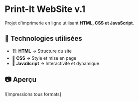 # Print-It WebSite v.1

Projet d'imprimerie en ligne utilisant **HTML, CSS et JavaScript**.

## 📌 Technologies utilisées
- 🏗️ **HTML** → Structure du site
- 🎨 **CSS** → Style et mise en page
- 🚀 **JavaScript** → Interactivité et dynamique

## 📷 Aperçu
![Impressions tous formats]